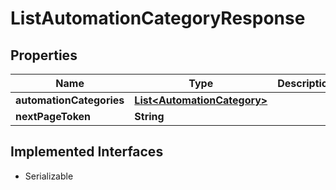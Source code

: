 

# ListAutomationCategoryResponse


## Properties

| Name | Type | Description | Notes |
|------------ | ------------- | ------------- | -------------|
|**automationCategories** | [**List&lt;AutomationCategory&gt;**](AutomationCategory.md) |  |  [optional] |
|**nextPageToken** | **String** |  |  [optional] |


## Implemented Interfaces

* Serializable

